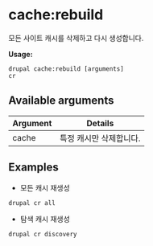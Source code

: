 # cache:rebuild
모든 사이트 캐시를 삭제하고 다시 생성합니다.

**Usage:**
```
drupal cache:rebuild [arguments]
cr
```

## Available arguments
Argument | Details
---------|-------------
cache | 특정 캐시만 삭제합니다.

## Examples
* 모든 캐시 재생성
```
drupal cr all
```
* 탐색 캐시 재생성
```
drupal cr discovery
```

